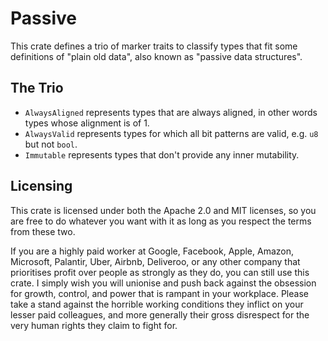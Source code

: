 # Passive

This crate defines a trio of marker traits to classify types that fit some
definitions of "plain old data", also known as "passive data structures".

## The Trio

* `AlwaysAligned` represents types that are always aligned, in other words
  types whose alignment is of 1.
* `AlwaysValid` represents types for which all bit patterns are valid, e.g.
  `u8` but not `bool`.
* `Immutable` represents types that don't provide any inner mutability.

## Licensing

This crate is licensed under both the Apache 2.0 and MIT licenses, so you are
free to do whatever you want with it as long as you respect the terms from
these two.

If you are a highly paid worker at Google, Facebook, Apple, Amazon, Microsoft,
Palantir, Uber, Airbnb, Deliveroo, or any other company that prioritises profit
over people as strongly as they do, you can still use this crate. I simply wish
you will unionise and push back against the obsession for growth, control, and
power that is rampant in your workplace. Please take a stand against the
horrible working conditions they inflict on your lesser paid colleagues, and
more generally their gross disrespect for the very human rights they claim to
fight for.
